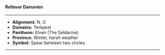 #### Rellavar Danuvien
___

- **Alignment:** N, G
- **Domains:** Tempest
- **Pantheon:** Elven (The Seldarine)
- **Province:** Winter, harsh weather
- **Symbol:** Spear between two circles
___
